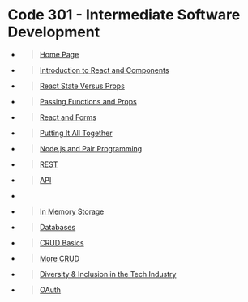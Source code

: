 # Code 301 - Intermediate Software Development

- > [Home Page](README.md)

- > [Introduction to React and Components](class-01)

- > [React State Versus Props](class-02)

- > [Passing Functions and Props](class-03)

- > [React and Forms](class-04)

- > [Putting It All Together](class-05)

- > [Node.js and Pair Programming](class-06)

- > [REST](class-07)

- > [API](class-08)

- > [](class-09)

- > [In Memory Storage](class-10)

- > [Databases](class-11)

- > [CRUD Basics](class-12)

- > [More CRUD](class-13)

- > [Diversity & Inclusion in the Tech Industry](class-14)

- > [OAuth](class-15)
